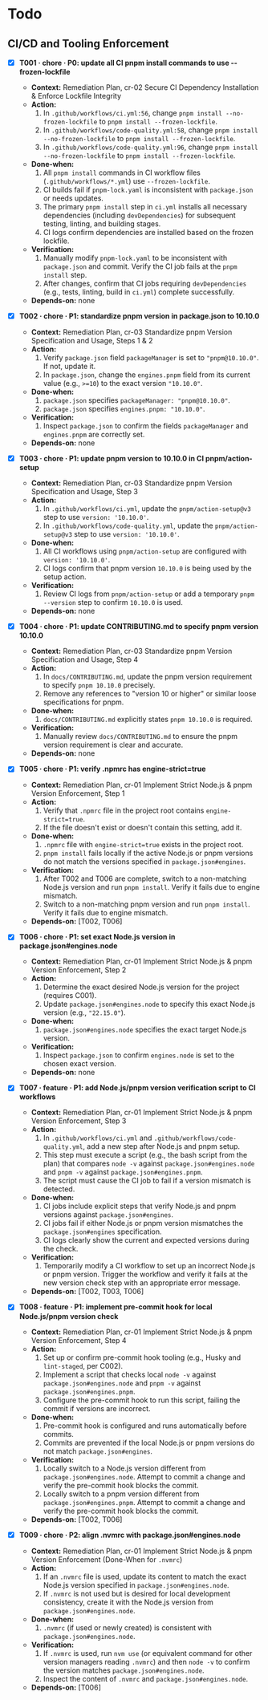 # Todo

## CI/CD and Tooling Enforcement

- [x] **T001 · chore · P0: update all CI pnpm install commands to use --frozen-lockfile**

  - **Context:** Remediation Plan, cr-02 Secure CI Dependency Installation & Enforce Lockfile Integrity
  - **Action:**
    1. In `.github/workflows/ci.yml:56`, change `pnpm install --no-frozen-lockfile` to `pnpm install --frozen-lockfile`.
    2. In `.github/workflows/code-quality.yml:58`, change `pnpm install --no-frozen-lockfile` to `pnpm install --frozen-lockfile`.
    3. In `.github/workflows/code-quality.yml:96`, change `pnpm install --no-frozen-lockfile` to `pnpm install --frozen-lockfile`.
  - **Done‑when:**
    1. All `pnpm install` commands in CI workflow files (`.github/workflows/*.yml`) use `--frozen-lockfile`.
    2. CI builds fail if `pnpm-lock.yaml` is inconsistent with `package.json` or needs updates.
    3. The primary `pnpm install` step in `ci.yml` installs all necessary dependencies (including `devDependencies`) for subsequent testing, linting, and building stages.
    4. CI logs confirm dependencies are installed based on the frozen lockfile.
  - **Verification:**
    1. Manually modify `pnpm-lock.yaml` to be inconsistent with `package.json` and commit. Verify the CI job fails at the `pnpm install` step.
    2. After changes, confirm that CI jobs requiring `devDependencies` (e.g., tests, linting, build in `ci.yml`) complete successfully.
  - **Depends‑on:** none

- [x] **T002 · chore · P1: standardize pnpm version in package.json to 10.10.0**

  - **Context:** Remediation Plan, cr-03 Standardize pnpm Version Specification and Usage, Steps 1 & 2
  - **Action:**
    1. Verify `package.json` field `packageManager` is set to `"pnpm@10.10.0"`. If not, update it.
    2. In `package.json`, change the `engines.pnpm` field from its current value (e.g., `>=10`) to the exact version `"10.10.0"`.
  - **Done‑when:**
    1. `package.json` specifies `packageManager: "pnpm@10.10.0"`.
    2. `package.json` specifies `engines.pnpm: "10.10.0"`.
  - **Verification:**
    1. Inspect `package.json` to confirm the fields `packageManager` and `engines.pnpm` are correctly set.
  - **Depends‑on:** none

- [x] **T003 · chore · P1: update pnpm version to 10.10.0 in CI pnpm/action-setup**

  - **Context:** Remediation Plan, cr-03 Standardize pnpm Version Specification and Usage, Step 3
  - **Action:**
    1. In `.github/workflows/ci.yml`, update the `pnpm/action-setup@v3` step to use `version: '10.10.0'`.
    2. In `.github/workflows/code-quality.yml`, update the `pnpm/action-setup@v3` step to use `version: '10.10.0'`.
  - **Done‑when:**
    1. All CI workflows using `pnpm/action-setup` are configured with `version: '10.10.0'`.
    2. CI logs confirm that pnpm version `10.10.0` is being used by the setup action.
  - **Verification:**
    1. Review CI logs from `pnpm/action-setup` or add a temporary `pnpm --version` step to confirm `10.10.0` is used.
  - **Depends‑on:** none

- [x] **T004 · chore · P1: update CONTRIBUTING.md to specify pnpm version 10.10.0**

  - **Context:** Remediation Plan, cr-03 Standardize pnpm Version Specification and Usage, Step 4
  - **Action:**
    1. In `docs/CONTRIBUTING.md`, update the pnpm version requirement to specify `pnpm 10.10.0` precisely.
    2. Remove any references to "version 10 or higher" or similar loose specifications for pnpm.
  - **Done‑when:**
    1. `docs/CONTRIBUTING.md` explicitly states `pnpm 10.10.0` is required.
  - **Verification:**
    1. Manually review `docs/CONTRIBUTING.md` to ensure the pnpm version requirement is clear and accurate.
  - **Depends‑on:** none

- [x] **T005 · chore · P1: verify .npmrc has engine-strict=true**

  - **Context:** Remediation Plan, cr-01 Implement Strict Node.js & pnpm Version Enforcement, Step 1
  - **Action:**
    1. Verify that `.npmrc` file in the project root contains `engine-strict=true`.
    2. If the file doesn't exist or doesn't contain this setting, add it.
  - **Done‑when:**
    1. `.npmrc` file with `engine-strict=true` exists in the project root.
    2. `pnpm install` fails locally if the active Node.js or pnpm versions do not match the versions specified in `package.json#engines`.
  - **Verification:**
    1. After T002 and T006 are complete, switch to a non-matching Node.js version and run `pnpm install`. Verify it fails due to engine mismatch.
    2. Switch to a non-matching pnpm version and run `pnpm install`. Verify it fails due to engine mismatch.
  - **Depends‑on:** [T002, T006]

- [x] **T006 · chore · P1: set exact Node.js version in package.json#engines.node**

  - **Context:** Remediation Plan, cr-01 Implement Strict Node.js & pnpm Version Enforcement, Step 2
  - **Action:**
    1. Determine the exact desired Node.js version for the project (requires C001).
    2. Update `package.json#engines.node` to specify this exact Node.js version (e.g., `"22.15.0"`).
  - **Done‑when:**
    1. `package.json#engines.node` specifies the exact target Node.js version.
  - **Verification:**
    1. Inspect `package.json` to confirm `engines.node` is set to the chosen exact version.
  - **Depends‑on:** none

- [x] **T007 · feature · P1: add Node.js/pnpm version verification script to CI workflows**

  - **Context:** Remediation Plan, cr-01 Implement Strict Node.js & pnpm Version Enforcement, Step 3
  - **Action:**
    1. In `.github/workflows/ci.yml` and `.github/workflows/code-quality.yml`, add a new step after Node.js and pnpm setup.
    2. This step must execute a script (e.g., the bash script from the plan) that compares `node -v` against `package.json#engines.node` and `pnpm -v` against `package.json#engines.pnpm`.
    3. The script must cause the CI job to fail if a version mismatch is detected.
  - **Done‑when:**
    1. CI jobs include explicit steps that verify Node.js and pnpm versions against `package.json#engines`.
    2. CI jobs fail if either Node.js or pnpm version mismatches the `package.json#engines` specification.
    3. CI logs clearly show the current and expected versions during the check.
  - **Verification:**
    1. Temporarily modify a CI workflow to set up an incorrect Node.js or pnpm version. Trigger the workflow and verify it fails at the new version check step with an appropriate error message.
  - **Depends‑on:** [T002, T003, T006]

- [x] **T008 · feature · P1: implement pre-commit hook for local Node.js/pnpm version check**

  - **Context:** Remediation Plan, cr-01 Implement Strict Node.js & pnpm Version Enforcement, Step 4
  - **Action:**
    1. Set up or confirm pre-commit hook tooling (e.g., Husky and `lint-staged`, per C002).
    2. Implement a script that checks local `node -v` against `package.json#engines.node` and `pnpm -v` against `package.json#engines.pnpm`.
    3. Configure the pre-commit hook to run this script, failing the commit if versions are incorrect.
  - **Done‑when:**
    1. Pre-commit hook is configured and runs automatically before commits.
    2. Commits are prevented if the local Node.js or pnpm versions do not match `package.json#engines`.
  - **Verification:**
    1. Locally switch to a Node.js version different from `package.json#engines.node`. Attempt to commit a change and verify the pre-commit hook blocks the commit.
    2. Locally switch to a pnpm version different from `package.json#engines.pnpm`. Attempt to commit a change and verify the pre-commit hook blocks the commit.
  - **Depends‑on:** [T002, T006]

- [x] **T009 · chore · P2: align .nvmrc with package.json#engines.node**
  - **Context:** Remediation Plan, cr-01 Implement Strict Node.js & pnpm Version Enforcement (Done-When for `.nvmrc`)
  - **Action:**
    1. If an `.nvmrc` file is used, update its content to match the exact Node.js version specified in `package.json#engines.node`.
    2. If `.nvmrc` is not used but is desired for local development consistency, create it with the Node.js version from `package.json#engines.node`.
  - **Done‑when:**
    1. `.nvmrc` (if used or newly created) is consistent with `package.json#engines.node`.
  - **Verification:**
    1. If `.nvmrc` is used, run `nvm use` (or equivalent command for other version managers reading `.nvmrc`) and then `node -v` to confirm the version matches `package.json#engines.node`.
    2. Inspect the content of `.nvmrc` and `package.json#engines.node`.
  - **Depends‑on:** [T006]
